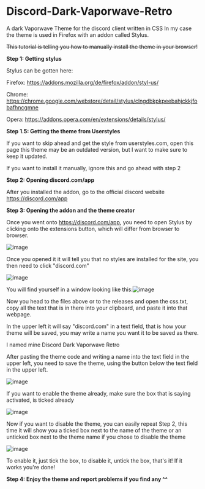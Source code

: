 # Discord-Dark-Vaporwave-Retro
A dark Vaporwave Theme for the discord client written in CSS
In my case the theme is used in Firefox with an addon called Stylus.

~~This tutorial is telling you how to manually install the theme in your browser!~~

**Step 1: Getting stylus**

Stylus can be gotten here:

Firefox: https://addons.mozilla.org/de/firefox/addon/styl-us/

Chrome: https://chrome.google.com/webstore/detail/stylus/clngdbkpkpeebahjckkjfobafhncgmne

Opera: https://addons.opera.com/en/extensions/details/stylus/

**Step 1.5: Getting the theme from Userstyles**

If you want to skip ahead and get the style from userstyles.com, open this page this theme may be an outdated version, but I want to make sure to keep it updated.

If you want to install it manually, ignore this and go ahead with step 2

**Step 2: Opening discord.com/app**

After you installed the addon, go to the official discord website https://discord.com/app

**Step 3: Opening the addon and the theme creator**

Once you went onto https://discord.com/app, you need to open Stylus by clicking onto the extensions button, which will differ from browser to browser.

![image](https://user-images.githubusercontent.com/64021242/232127853-a4222f49-d388-4a42-bd2e-7ec229fb3652.png)

Once you opened it it will tell you that no styles are installed for the site, you then need to click "discord.com"

![image](https://user-images.githubusercontent.com/64021242/232129492-99393395-d006-4c0c-af9c-0e82295200df.png)

You will find yourself in a window looking like this:![image](https://user-images.githubusercontent.com/64021242/232129691-e0ae0ba5-945b-4148-8dec-dfba9d4482ae.png)

Now you head to the files above or to the releases and open the css.txt, copy all the text that is in there into your clipboard, and paste it into that webpage.

In the upper left it will say "discord.com" in a text field, that is how your theme will be saved, you may write a name you want it to be saved as there.

I named mine Discord Dark Vaporwave Retro

After pasting the theme code and writing a name into the text field in the upper left, you need to save the theme, using the button below the text field in the upper left.

![image](https://user-images.githubusercontent.com/64021242/232131555-d2799564-9cd4-4415-bb05-dc8faa9b58bc.png)

If you want to enable the theme already, make sure the box that is saying activated, is ticked already

![image](https://user-images.githubusercontent.com/64021242/232131769-53e73b04-d38c-47fb-b7e4-e506d4eed7dc.png)

Now if you want to disable the theme, you can easily repeat Step 2, this time it will show you a ticked box next to the name of the theme or an unticked box next to the theme name if you chose to disable the theme

![image](https://user-images.githubusercontent.com/64021242/232132632-29e626ee-a434-4887-ab19-1d8a50b4c17e.png)

To enable it, just tick the box, to disable it, untick the box, that's it!
If it works you're done!

**Step 4: Enjoy the theme and report problems if you find any ^^**
